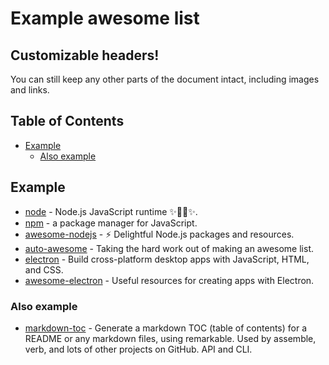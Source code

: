 # Example awesome list

## Customizable headers!
You can still keep any other parts of the document intact, including images and links.

## Table of Contents

- [Example](#example)
  * [Also example](#also-example)

## Example
 - [node](https://github.com/nodejs/node) - Node.js JavaScript runtime :sparkles::turtle::rocket::sparkles:.
 - [npm](https://github.com/npm/cli) - a package manager for JavaScript.
 - [awesome-nodejs](https://github.com/sindresorhus/awesome-nodejs) - :zap: Delightful Node.js packages and resources.
 - [auto-awesome](https://github.com/tomblcode/auto-awesome) - Taking the hard work out of making an awesome list.
 - [electron](https://github.com/electron/electron) - Build cross-platform desktop apps with JavaScript, HTML, and CSS.
 - [awesome-electron](https://github.com/sindresorhus/awesome-electron) - Useful resources for creating apps with Electron.

### Also example
 - [markdown-toc](https://github.com/jonschlinkert/markdown-toc) - Generate a markdown TOC (table of contents) for a README or any markdown files, using remarkable. Used by assemble, verb, and lots of other projects on GitHub. API and CLI.
